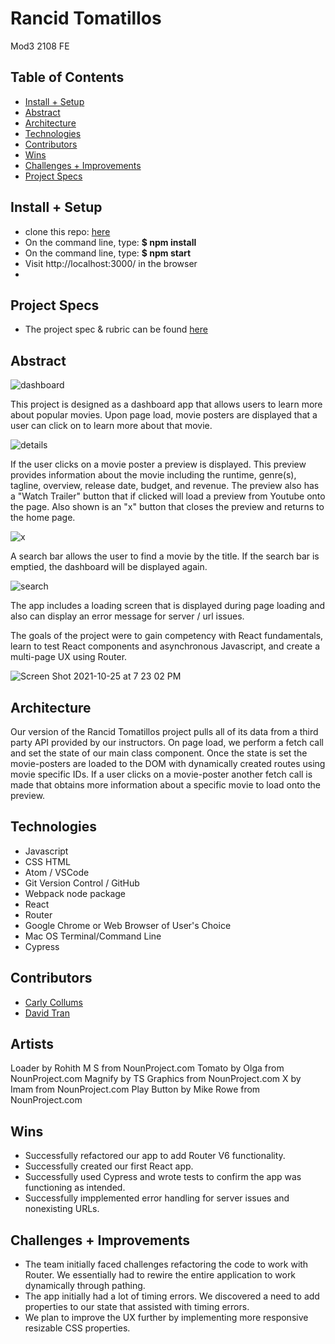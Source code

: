 
# Rancid Tomatillos
Mod3 2108 FE



## Table of Contents
  - [Install + Setup](#set-up)  
  - [Abstract](#abstract)
  - [Architecture](#architecture)
  - [Technologies](#technologies)
  - [Contributors](#contributors)
  - [Wins](#wins)
  - [Challenges + Improvements](#challenges-+-Improvements)
  - [Project Specs](#project-specs)

## Install + Setup

  - clone this repo: [here](https://github.com/ccollums/rancid-tomatillos)
   - On the command line, type: **$ npm install**
   - On the command line, type: **$ npm start**
   - Visit http://localhost:3000/ in the browser
   - 
## Project Specs
   - The project spec & rubric can be found [here](https://frontend.turing.edu/projects/module-3/rancid-tomatillos-v3.html)
  


## Abstract

  ![dashboard](https://media.giphy.com/media/UCuIYdZnkTX1SFwQa7/giphy.gif)

  This project is designed as a dashboard app that allows users to learn more about popular movies. Upon page load, movie posters are displayed that a user can click on to learn more about that movie. 
  
![details](https://media.giphy.com/media/CMzHYb4mI7bXzbDULJ/giphy.gif)
  
  If the user clicks on a movie poster a preview is displayed. This preview provides information about the movie including the runtime, genre(s), tagline, overview, release date, budget, and revenue. The preview also has a "Watch Trailer" button that if clicked will load a preview from Youtube onto the page. Also shown is an "x" button that closes the preview and returns to the home page. 
  
 ![x](https://media.giphy.com/media/6UaL74M7EyCe3P73Dr/giphy.gif)
  
 A search bar allows the user to find a movie by the title. If the search bar is emptied, the dashboard will be displayed again.
 
 ![search](https://media.giphy.com/media/nFVycfHtE8Yw3gCVh1/giphy.gif)

  The app includes a loading screen that is displayed during page loading and also can display an error message for server / url issues. 

  The goals of the project were to gain competency with React fundamentals, learn to test React components and asynchronous Javascript, and create a multi-page UX using Router. 
  
  ![Screen Shot 2021-10-25 at 7 23 02 PM](https://user-images.githubusercontent.com/87510749/138788486-f6e22feb-cf42-48d4-aa69-1d49dd1ff35c.png)


## Architecture
  Our version of the Rancid Tomatillos project pulls all of its data from a third party API provided by our instructors. On page load, we perform a fetch call and set the state of our main class component. Once the state is set the movie-posters are loaded to the DOM with dynamically created routes using movie specific IDs. If a user clicks on a movie-poster another fetch call is made that obtains more information about a specific movie to load onto the preview. 

## Technologies
  - Javascript
  - CSS HTML
  - Atom / VSCode
  - Git Version Control / GitHub
  - Webpack node package
  - React 
  - Router
  - Google Chrome or Web Browser of User's Choice
  - Mac OS Terminal/Command Line
  - Cypress

## Contributors
  - [Carly Collums](https://github.com/ccollums)
  - [David Tran](https://github.com/isleofyou)

## Artists
Loader by Rohith M S from NounProject.com
Tomato by Olga from NounProject.com
Magnify by TS Graphics from NounProject.com
X by Imam from NounProject.com
Play Button by Mike Rowe from NounProject.com

## Wins
  - Successfully refactored our app to add Router V6 functionality. 
  - Successfully created our first React app.
  - Successfully used Cypress and wrote tests to confirm the app was functioning as intended.
  - Successfully impplemented error handling for server issues and nonexisting URLs. 

## Challenges + Improvements
  - The team initially faced challenges refactoring the code to work with Router. We essentially had to rewire the entire application to work dynamically through pathing.
  - The app initially had a lot of timing errors. We discovered a need to add properties to our state that assisted with timing errors. 
  - We plan to improve the UX further by implementing more responsive resizable CSS properties. 

